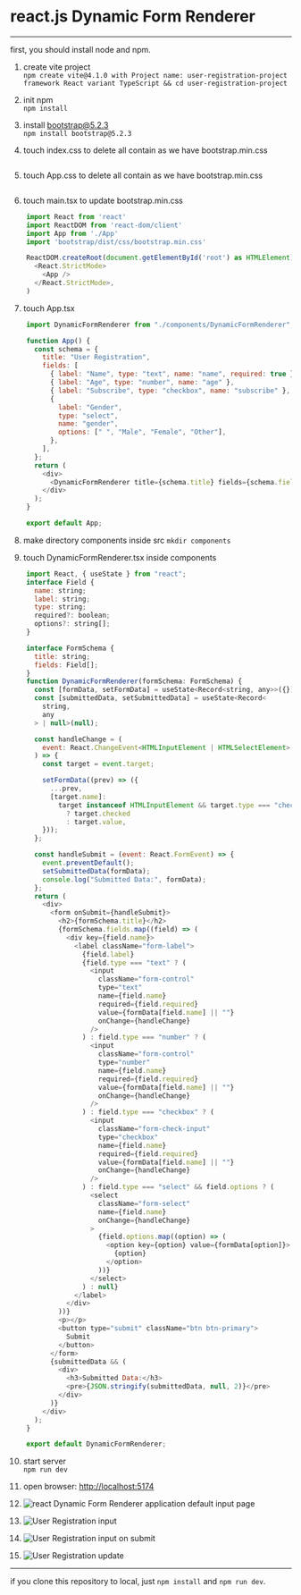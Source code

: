 # react.js Dynamic Form Renderer
---
first, you should install node and npm.

1. create vite project  
    `npm create vite@4.1.0 with Project name: user-registration-project framework React variant TypeScript && cd user-registration-project`

2. init npm  
    `npm install`

3. install bootstrap@5.2.3  
    `npm install bootstrap@5.2.3`

4. touch index.css to delete all contain as we have bootstrap.min.css
```javascript

```

5. touch App.css to delete all contain as we have bootstrap.min.css
```javascript

```

6. touch main.tsx to update bootstrap.min.css
```javascript
    import React from 'react'
    import ReactDOM from 'react-dom/client'
    import App from './App'
    import 'bootstrap/dist/css/bootstrap.min.css'

    ReactDOM.createRoot(document.getElementById('root') as HTMLElement).render(
      <React.StrictMode>
        <App />
      </React.StrictMode>,
    )
```

7. touch App.tsx
```javascript
    import DynamicFormRenderer from "./components/DynamicFormRenderer";

    function App() {
      const schema = {
        title: "User Registration",
        fields: [
          { label: "Name", type: "text", name: "name", required: true },
          { label: "Age", type: "number", name: "age" },
          { label: "Subscribe", type: "checkbox", name: "subscribe" },
          {
            label: "Gender",
            type: "select",
            name: "gender",
            options: [" ", "Male", "Female", "Other"],
          },
        ],
      };
      return (
        <div>
          <DynamicFormRenderer title={schema.title} fields={schema.fields} />
        </div>
      );
    }

    export default App;
```

8. make directory components inside src 
    `mkdir components`

9. touch DynamicFormRenderer.tsx inside components
```javascript
    import React, { useState } from "react";
    interface Field {
      name: string;
      label: string;
      type: string;
      required?: boolean;
      options?: string[];
    }

    interface FormSchema {
      title: string;
      fields: Field[];
    }
    function DynamicFormRenderer(formSchema: FormSchema) {
      const [formData, setFormData] = useState<Record<string, any>>({});
      const [submittedData, setSubmittedData] = useState<Record<
        string,
        any
      > | null>(null);

      const handleChange = (
        event: React.ChangeEvent<HTMLInputElement | HTMLSelectElement>
      ) => {
        const target = event.target;

        setFormData((prev) => ({
          ...prev,
          [target.name]:
            target instanceof HTMLInputElement && target.type === "checkbox"
              ? target.checked
              : target.value,
        }));
      };

      const handleSubmit = (event: React.FormEvent) => {
        event.preventDefault();
        setSubmittedData(formData);
        console.log("Submitted Data:", formData);
      };
      return (
        <div>
          <form onSubmit={handleSubmit}>
            <h2>{formSchema.title}</h2>
            {formSchema.fields.map((field) => (
              <div key={field.name}>
                <label className="form-label">
                  {field.label}
                  {field.type === "text" ? (
                    <input
                      className="form-control"
                      type="text"
                      name={field.name}
                      required={field.required}
                      value={formData[field.name] || ""}
                      onChange={handleChange}
                    />
                  ) : field.type === "number" ? (
                    <input
                      className="form-control"
                      type="number"
                      name={field.name}
                      required={field.required}
                      value={formData[field.name] || ""}
                      onChange={handleChange}
                    />
                  ) : field.type === "checkbox" ? (
                    <input
                      className="form-check-input"
                      type="checkbox"
                      name={field.name}
                      required={field.required}
                      value={formData[field.name] || ""}
                      onChange={handleChange}
                    />
                  ) : field.type === "select" && field.options ? (
                    <select
                      className="form-select"
                      name={field.name}
                      onChange={handleChange}
                    >
                      {field.options.map((option) => (
                        <option key={option} value={formData[option]}>
                          {option}
                        </option>
                      ))}
                    </select>
                  ) : null}
                </label>
              </div>
            ))}
            <p></p>
            <button type="submit" className="btn btn-primary">
              Submit
            </button>
          </form>
          {submittedData && (
            <div>
              <h3>Submitted Data:</h3>
              <pre>{JSON.stringify(submittedData, null, 2)}</pre>
            </div>
          )}
        </div>
      );
    }

    export default DynamicFormRenderer;

```

10. start server  
    `npm run dev`

11. open browser: [http://localhost:5174](http://localhost:5174)

12. ![react Dynamic Form Renderer application default input page ](https://github.com/abhayraghuvanshi/user-registration-project/blob/main/Application_input_screen_1.JPG?raw=true)

13. ![ User Registration input ](https://github.com/abhayraghuvanshi/user-registration-project/blob/main/User_Registration_input_2.JPG?raw=true)

14. ![ User Registration input on submit ](https://github.com/abhayraghuvanshi/user-registration-project/blob/main/User_Registration_input_submit_3.JPG?raw=true)

15. ![ User Registration update ](https://github.com/abhayraghuvanshi/user-registration-project/blob/main/User_Registration_edit_input_submit_4.JPG?raw=true)

---
if you clone this repository to local, just `npm install` and `npm run dev`.
